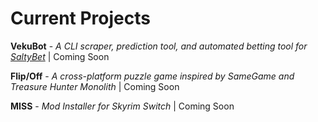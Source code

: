
# Current Projects

**VekuBot** - *A CLI scraper, prediction tool, and automated betting tool for [SaltyBet](https://saltybet.com)* | Coming Soon

**Flip/Off** - *A cross-platform puzzle game inspired by SameGame and Treasure Hunter Monolith* | Coming Soon

**MISS** - *Mod Installer for Skyrim Switch* | Coming Soon
